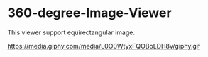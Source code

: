 # 360-degree-Image-Viewer

This viewer support equirectangular image.



https://media.giphy.com/media/L0O0WtyxFQOBoLDH8v/giphy.gif
